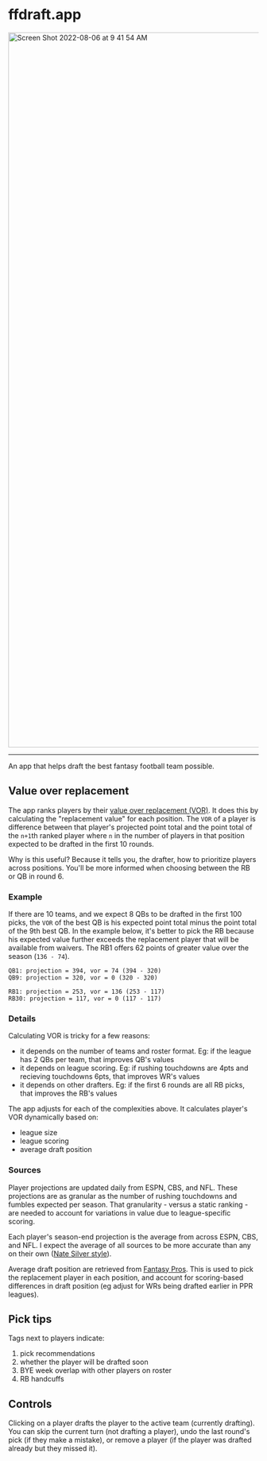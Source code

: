 # ffdraft.app

<img width="1440" alt="Screen Shot 2022-08-06 at 9 41 54 AM" src="https://user-images.githubusercontent.com/13923102/183251462-b66d5479-119a-4933-a96d-0198bb569edb.png">

------

An app that helps draft the best fantasy football team possible.

## Value over replacement

The app ranks players by their [value over replacement (VOR)](https://support.fantasypros.com/hc/en-us/articles/115005868747-What-is-value-based-drafting-What-do-player-draft-values-mean-VORP-VONA-VOLS-VBD-). It does this by calculating the "replacement value" for each position. The `VOR` of a player is difference between that player's projected point total and the point total of the `n+1`th ranked player where `n` in the number of players in that position expected to be drafted in the first 10 rounds.

Why is this useful? Because it tells you, the drafter, how to prioritize players across positions. You'll be more informed when choosing between the RB or QB in round 6.

### Example

If there are 10 teams, and we expect 8 QBs to be drafted in the first 100 picks, the `VOR` of the best QB is his expected point total minus the point total of the 9th best QB. In the example below, it's better to pick the RB because his expected value further exceeds the replacement player that will be available from waivers. The RB1 offers 62 points of greater value over the season (`136 - 74`).

```
QB1: projection = 394, vor = 74 (394 - 320)
QB9: projection = 320, vor = 0 (320 - 320)

RB1: projection = 253, vor = 136 (253 - 117)
RB30: projection = 117, vor = 0 (117 - 117)
```

### Details

Calculating VOR is tricky for a few reasons:
- it depends on the number of teams and roster format. Eg: if the league has 2 QBs per team, that improves QB's values
- it depends on league scoring. Eg: if rushing touchdowns are 4pts and recieving touchdowns 6pts, that improves WR's values
- it depends on other drafters. Eg: if the first 6 rounds are all RB picks, that improves the RB's values

The app adjusts for each of the complexities above. It calculates player's VOR dynamically based on:
- league size
- league scoring
- average draft position

### Sources

Player projections are updated daily from ESPN, CBS, and NFL. These projections are as granular as the number of rushing touchdowns and fumbles expected per season. That granularity - versus a static ranking - are needed to account for variations in value due to league-specific scoring.

Each player's season-end projection is the average from across ESPN, CBS, and NFL. I expect the average of all sources to be more accurate than any on their own ([Nate Silver style](https://www.theatlantic.com/magazine/archive/2020/03/can-you-still-trust-nate-silver/605521/)).

Average draft position are retrieved from [Fantasy Pros](https://www.fantasypros.com/nfl/adp/overall.php). This is used to pick the replacement player in each position, and account for scoring-based differences in draft position (eg adjust for WRs being drafted earlier in PPR leagues).

## Pick tips

Tags next to players indicate:
1. pick recommendations
2. whether the player will be drafted soon
3. BYE week overlap with other players on roster
4. RB handcuffs

## Controls

Clicking on a player drafts the player to the active team (currently drafting). You can skip the current turn (not drafting a player), undo the last round's pick (if they make a mistake), or remove a player (if the player was drafted already but they missed it).
